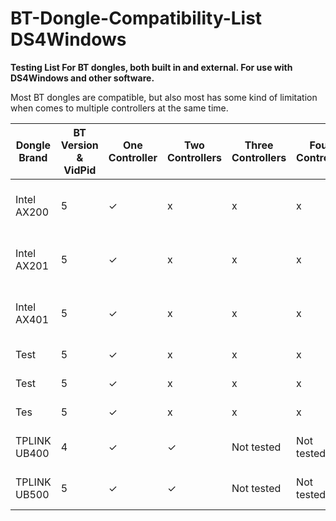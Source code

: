# BT-Dongle-Compatibility-List DS4Windows

**Testing List For BT dongles, both built in and external. For use with DS4Windows and other software.**

Most BT dongles are compatible, but also most has some kind of limitation when comes to multiple controllers at the same time.


| Dongle Brand  | BT Version & VidPid | One Controller  | Two Controllers | Three Controllers  | Four Controller | BT headset  | Comment | Comment  | Comment |
| ------------- | ------------- | ------------- | ------------- | ------------- | ------------- | ------------- | ------------- | ------------- | ------------- |
| Intel AX200  | 5  | ✓  | x  | x  | x  | BT Headset Wont connect  | When using DS, fine for DS4  | Empty  | Empty  |
| Intel AX201  | 5  | ✓  | x  | x  | x  | BT Headset Wont connect  | When using DS, fine for DS4  | Empty  | Empty  |
| Intel AX401  | 5  | ✓  | x  | x  | x  | BT Headset Wont connect  | When using DS, fine for DS4  | Empty  | Empty  |
| Test  | 5  | ✓  | x  | x  | x  | x  | x  | Content Cell  | Content Cell  |
| Test  | 5  | ✓  | x  | x  | x  | x  | x  | Content Cell  | Content Cell  |
| Tes  | 5  | ✓  | x  | x  | x  | x  | x  | Content Cell  | Content Cell  |
| TPLINK UB400  | 4  | ✓  | ✓  | Not tested  | Not tested  | Fine with one DS  | Skip BT Audio with 2 DS  | Empty  | CRS Chip  |
| TPLINK UB500  | 5  | ✓  | ✓  | Not tested  | Not tested  | Fine with two DS  |   | Empty  | REaltek Chip  |
